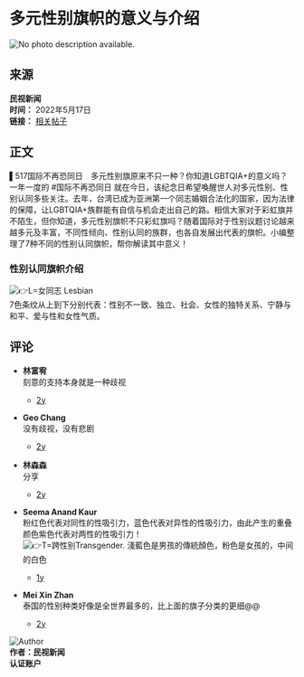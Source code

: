 # 多元性别旗帜的意义与介绍

![No photo description available.](https://scontent-sjc3-1.xx.fbcdn.net/v/t39.30808-6/280485271_10159775568815901_1039365065658311751_n.jpg?_nc_cat=110&ccb=1-7&_nc_sid=127cfc&_nc_ohc=It_h3f3h9lgQ7kNvgF-rQxk&_nc_oc=AdgR1nMqCVQ1bagHYo4iDypAhqZmI5AlDOcU_QL9BmV1FsoZKXi17dM3ZErU_J0JijE&_nc_zt=23&_nc_ht=scontent-sjc3-1.xx&_nc_gid=AOxiCcqxRyRhO3LAwCmuG_R&oh=00_AYCRv_QP4jFBPIcrBr8sya-iRwx7roqq1x1Y2CouhCMi4g&oe=67BD801E)

## 来源
**民视新闻**  
**时间：** 2022年5月17日  
**链接：** [相关帖子](https://www.facebook.com/FTVNews53/posts/pfbid0c1QNV69CwNR6b2owfiXSBh7ZcUmQGJhD9wMiSze7GpM9YU2j2pKm2aEceM1DF2tXl?__tn__=%2CO*F)

## 正文
▌517国际不再恐同日　多元性别旗原来不只一种？你知道LGBTQIA+的意义吗？一年一度的 #国际不再恐同日 就在今日，该纪念日希望喚醒世人对多元性别、性别认同多些关注。去年，台湾已成为亚洲第一个同志婚姻合法化的国家，因为法律的保障，让LGBTQIA+族群能有自信与机会走出自己的路。相信大家对于彩虹旗并不陌生，但你知道，多元性别旗帜不只彩虹旗吗？随着国际对于性别议题讨论越来越多元及丰富，不同性倾向、性别认同的族群，也各自发展出代表的旗帜。小编整理了7种不同的性别认同旗帜，帮你解读其中意义！

### 性别认同旗帜介绍
![👉](https://static.xx.fbcdn.net/images/emoji.php/v9/t51/1/16/1f449.png)L=女同志 Lesbian  
7色条纹从上到下分别代表：性别不一致、独立、社会、女性的独特关系、宁静与和平、爱与性和女性气质。

## 评论
- **林富宥**  
  刻意的支持本身就是一种歧视  
  - [2y](https://www.facebook.com/FTVNews53/posts/pfbid0c1QNV69CwNR6b2owfiXSBh7ZcUmQGJhD9wMiSze7GpM9YU2j2pKm2aEceM1DF2tXl?comment_id=1026133624675040&__tn__=R*F)

- **Geo Chang**  
  没有歧视，没有悲剧  
  - [2y](https://www.facebook.com/FTVNews53/posts/pfbid0c1QNV69CwNR6b2owfiXSBh7ZcUmQGJhD9wMiSze7GpM9YU2j2pKm2aEceM1DF2tXl?comment_id=5424276194290103&__tn__=R*F)

- **林森森**  
  分享  
  - [2y](https://www.facebook.com/FTVNews53/posts/pfbid0c1QNV69CwNR6b2owfiXSBh7ZcUmQGJhD9wMiSze7GpM9YU2j2pKm2aEceM1DF2tXl?comment_id=349155297311080&__tn__=R*F)

- **Seema Anand Kaur**  
  粉红色代表对同性的性吸引力，蓝色代表对异性的性吸引力，由此产生的重叠颜色紫色代表对两性的性吸引力！  
  ![👉](https://static.xx.fbcdn.net/images/emoji.php/v9/t51/1/16/1f449.png)T=跨性别Transgender. 淺藍色是男孩的傳統顏色，粉色是女孩的，中间的白色  
  - [1y](https://www.facebook.com/FTVNews53/posts/pfbid0c1QNV69CwNR6b2owfiXSBh7ZcUmQGJhD9wMiSze7GpM9YU2j2pKm2aEceM1DF2tXl?comment_id=936644801297260&__tn__=R*F)

- **Mei Xin Zhan**  
  泰国的性别种类好像是全世界最多的，比上面的旗子分类的更细@@  
  - [2y](https://www.facebook.com/FTVNews53/posts/pfbid0c1QNV69CwNR6b2owfiXSBh7ZcUmQGJhD9wMiSze7GpM9YU2j2pKm2aEceM1DF2tXl?comment_id=530140548581187&__tn__=R*F)

![Author](https://static.xx.fbcdn.net/rsrc.php/v4/yw/r/8iuTX4LlGZO.png)  
**作者：民视新闻**  
**认证账户**